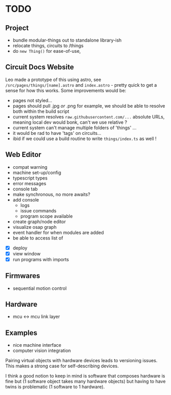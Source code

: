 # TODO

## Project

- bundle modular-things out to standalone library-ish 
- relocate things, circuits to /things 
- do `new Thing()` for ease-of-use, 

## Circuit Docs Website 

Leo made a prototype of this using astro, see `/src/pages/things/[name].astro` and `index.astro` - pretty quick to get a sense for how this works. Some improvements would be:

- pages not styled... 
- pages should pull .jpg *or* .png for example, we should be able to resolve both within the build script 
- current system resolves `raw.githubusercontent.com/...` absolute URLs, meaning local dev would bonk, can't we use relative ? 
- current system can't manage multiple folders of 'things' ... 
- it would be rad to have 'tags' on circuits... 
- ibid if we could use a build routine to write `things/index.ts` as well ! 

## Web Editor

- compat warning
- machine set-up/config
- typescript types
- error messages
- console tab
- make synchronous, no more awaits?
- add console
  - logs
  - issue commands
  - program scope available
- create graph/node editor
- visualize osap graph
- event handler for when modules are added
- be able to access list of 
- [x] deploy
- [x] view window
- [x] run programs with imports

## Firmwares

- sequential motion control

## Hardware

- mcu <-> mcu link layer

## Examples

- nice machine interface
- computer vision integration

Pairing virtual objects with hardware devices leads to versioning issues. This makes a strong case for self-describing devices.

I think a good notion to keep in mind is software that composes hardware is fine but (1 software object takes many hardware objects) but having to have twins is problematic (1 software to 1 hardware).
